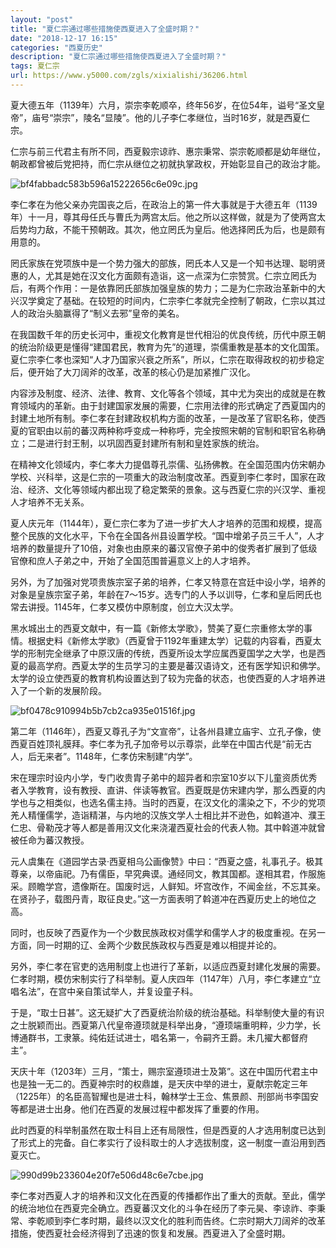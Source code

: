 ```yaml
---
layout: "post"
title: "夏仁宗通过哪些措施使西夏进入了全盛时期？"
date: "2018-12-17 16:15"
categories: "西夏历史"
description: "夏仁宗通过哪些措施使西夏进入了全盛时期？"
tags: 夏仁宗
url: https://www.y5000.com/zgls/xixialishi/36206.html
---
```






夏大德五年（1139年）六月，崇宗李乾顺卒，终年56岁，在位54年，谥号“圣文皇帝”，庙号“崇宗”，陵名“显陵”。他的儿子李仁孝继位，当时16岁，就是西夏仁宗。

仁宗与前三代君主有所不同，西夏毅宗谅祚、惠宗秉常、崇宗乾顺都是幼年继位，朝政都曾被后党把持，而仁宗从继位之初就执掌政权，开始彰显自己的政治才能。

![bf4fabbadc583b596a15222656c6e09c.jpg](https://img.y5000.com/uploads/allimg/181030/bf4fabbadc583b596a15222656c6e09c.jpg)

李仁孝在为他父亲办完国丧之后，在政治上的第一件大事就是于大德五年（1139年）十一月，尊其母任氏与曹氏为两宫太后。他之所以这样做，就是为了使两宫太后势均力敌，不能干预朝政。其次，他立罔氏为皇后。他选择罔氏为后，也是颇有用意的。

罔氏家族在党项族中是一个势力强大的部族，罔氏本人又是一个知书达理、聪明贤惠的人，尤其是她在汉文化方面颇有造诣，这一点深为仁宗赞赏。仁宗立罔氏为后，有两个作用：一是依靠罔氏部族加强皇族的势力；二是为仁宗政治革新中的大兴汉学奠定了基础。在较短的时间内，仁宗李仁孝就完全控制了朝政，仁宗以其过人的政治头脑赢得了“制义去邪”皇帝的美名。  

在我国数千年的历史长河中，重视文化教育是世代相沿的优良传统，历代中原王朝的统治阶级更是懂得“建国君民，教育为先”的道理，崇儒重教是基本的文化国策。夏仁宗李仁孝也深知“人才乃国家兴衰之所系”，所以，仁宗在取得政权的初步稳定后，便开始了大刀阔斧的改革，改革的核心仍是加紧推广汉化。

内容涉及制度、经济、法律、教育、文化等各个领域，其中尤为突出的成就是在教育领域内的革新。由于封建国家发展的需要，仁宗用法律的形式确定了西夏国内的封建土地所有制。李仁孝在封建政权机构方面的改革，一是改革了官职名称，使西夏的官职由以前的蕃汉两种称呼变成一种称呼，完全按照宋朝的官制和职官名称确立；二是进行封王制，以巩固西夏封建所有制和皇姓家族的统治。

在精神文化领域内，李仁孝大力提倡尊孔崇儒、弘扬佛教。在全国范围内仿宋朝办学校、兴科举，这是仁宗的一项重大的政治制度改革。西夏到李仁孝时，国家在政治、经济、文化等领域内都出现了稳定繁荣的景象。这与西夏仁宗的兴汉学、重视人才培养不无关系。

夏人庆元年（1144年），夏仁宗仁孝为了进一步扩大人才培养的范围和规模，提高整个民族的文化水平，下令在全国各州县设置学校。“国中增弟子员三千人”，人才培养的数量提升了10倍，对象也由原来的蕃汉官僚子弟中的俊秀者扩展到了低级官僚和庶人子弟之中，开始了全国范围普遍意义上的人才培养。

另外，为了加强对党项贵族宗室子弟的培养，仁孝又特意在宫廷中设小学，培养的对象是皇族宗室子弟，年龄在7～15岁。选专门的人予以训导，仁孝和皇后罔氏也常去讲授。1145年，仁孝又模仿中原制度，创立大汉太学。

黑水城出土的西夏文献中，有一篇《新修太学歌》，赞美了夏仁宗重修太学的事情。根据史料《新修太学歌》（西夏曾于1192年重建太学）记载的内容看，西夏太学的形制完全继承了中原汉唐的传统，西夏所设太学应属西夏国学之大学，也是西夏的最高学府。西夏太学的生员学习的主要是蕃汉语诗文，还有医学知识和佛学。太学的设立使西夏的教育机构设置达到了较为完备的状态，也使西夏的人才培养进入了一个新的发展阶段。

![bf0478c910994b5b7cb2ca935e01516f.jpg](https://img.y5000.com/uploads/allimg/181030/bf0478c910994b5b7cb2ca935e01516f.jpg)

第二年（1146年），西夏又尊孔子为“文宣帝”，让各州县建立庙宇、立孔子像，使西夏百姓顶礼膜拜。李仁孝为孔子加帝号以示尊崇，此举在中国古代是“前无古人，后无来者”。1148年，仁孝仿宋制建“内学”。

宋在理宗时设内小学，专门收贵胄子弟中的超异者和宗室10岁以下儿童资质优秀者入学教育，设有教授、直讲、伴读等教官。西夏既是仿宋建内学，那么西夏的内学也与之相类似，也选名儒主持。当时的西夏，在汉文化的濡染之下，不少的党项羌人精懂儒学，造诣精湛，与内地的汉族文学人士相比并不逊色，如斡道冲、濮王仁忠、骨勒茂才等人都是善用汉文化来浇灌西夏社会的代表人物。其中斡道冲就曾被任命为蕃汉教授。

元人虞集在《道园学古录·西夏相乌公画像赞》中曰：“西夏之盛，礼事孔子。极其尊亲，以帝庙祀。乃有儒臣，早究典谟。通经同文，教其国都。遂相其君，作服施采。顾瞻学宫，遗像斯在。国废时远，人鲜知。坏宫改作，不闻金丝，不忘其亲。在贤孙子，载图丹青，取征良史。”这一方面表明了斡道冲在西夏历史上的地位之高。

同时，也反映了西夏作为一个少数民族政权对儒学和儒学人才的极度重视。在另一方面，同一时期的辽、金两个少数民族政权与西夏是难以相提并论的。

另外，李仁孝在官吏的选用制度上也进行了革新，以适应西夏封建化发展的需要。仁孝时期，模仿宋制实行了科举制。夏人庆四年（1147年）八月，李仁孝建立“立唱名法”，在宫中亲自策试举人，并复设童子科。

于是，“取士日甚”。这无疑扩大了西夏统治阶级的统治基础。科举制使大量的有识之士脱颖而出。西夏第八代皇帝遵顼就是科举出身，“遵顼端重明粹，少力学，长博通群书，工隶篆。纯佑廷试进士，唱名第一，令嗣齐王爵。未几擢大都督府主”。

天庆十年（1203年）三月，“策士，赐宗室遵顼进士及第”。这在中国历代君主中也是独一无二的。西夏神宗时的权鼎雄，是天庆中举的进士，夏献宗乾定三年（1225年）的名臣高智耀也是进士科，翰林学士王佥、焦景颜、刑部尚书李国安等都是进士出身。他们在西夏的发展过程中都发挥了重要的作用。

此时西夏的科举制虽然在取士科目上还有局限性，但是西夏的人才选用制度已达到了形式上的完备。自仁孝实行了设科取士的人才选拔制度，这一制度一直沿用到西夏灭亡。

![990d99b233604e20f7e506d48c6e7cbe.jpg](https://img.y5000.com/uploads/allimg/181030/990d99b233604e20f7e506d48c6e7cbe.jpg)

李仁孝对西夏人才的培养和汉文化在西夏的传播都作出了重大的贡献。至此，儒学的统治地位在西夏完全确立。西夏蕃汉文化的斗争在经历了李元昊、李谅祚、李秉常、李乾顺到李仁孝时期，最终以汉文化的胜利而告终。仁宗时期大刀阔斧的改革措施，使西夏社会经济得到了迅速的恢复和发展。西夏进入了全盛时期。
